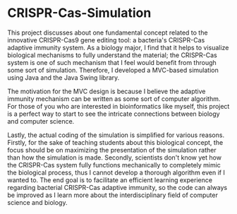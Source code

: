 # CRISPR-Cas-Simulation
This project discusses about one fundamental concept related to the innovative CRISPR-Cas9 gene editing tool: a bacteria's CRISPR-Cas adaptive immunity system. As a biology major, I find that it helps to visualize biological mechanisms to fully understand the material; the CRISPR-Cas system is one of such mechanism that I feel would benefit from through some sort of simulation. Therefore, I developed a MVC-based simulation using Java and the Java Swing library.

The motivation for the MVC design is because I believe the adaptive immunity mechanism can be written as some sort of computer algorithm. For those of you who are interested in bioinformatics like myself, this project is a perfect way to start to see the intricate connections between biology and computer science.

Lastly, the actual coding of the simulation is simplified for various reasons. Firstly, for the sake of teaching students about this biological concept, the focus should be on maximizing the presentation of the simulation rather than how the simulation is made. Secondly, scientists don't know yet how the CRISPR-Cas system fully functions mechanically to completely mimic the biological process, thus I cannot develop a thorough algorithm even if I wanted to. The end goal is to facilitate an efficient learning experience regarding bacterial CRISPR-Cas adaptive immunity, so the code can always be improved as I learn more about the interdisciplinary field of computer science and biology.
